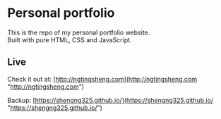 # Personal portfolio

This is the repo of my personal portfolio website. <br>
Built with pure HTML, CSS and JavaScript.

## Live

Check it out at: [http://ngtingsheng.com](http://ngtingsheng.com "http://ngtingsheng.com")

Backup: [https://shengng325.github.io/](https://shengng325.github.io/ "https://shengng325.github.io/")
